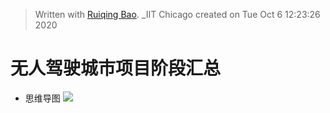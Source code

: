 


> Written with [Ruiqing Bao](). _IIT Chicago created on Tue Oct  6 12:23:26 2020

# 无人驾驶城市项目阶段汇总
* 思维导图
![](https://github.com/richieBao/python-urbanPlanning/blob/master/images/sumUp-driverlessCityProject_explorationInFuture_richie_20200919_s.jpg)


<!--stackedit_data:
eyJoaXN0b3J5IjpbNzk4MzcyNTEzLC01Mjg1ODMxMDYsMTMyNj
k4MTA1Nyw3MzA5OTgxMTZdfQ==
-->